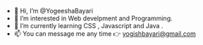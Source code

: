 - 👋 Hi, I’m @YogeeshaBayari
- 👀 I’m interested in Web develpment and Programming.
- 🌱 I’m currently learning CSS , Javascript and Java .
- 📫 You can message me any time 👉 yogishbayari@gmail.com

<!---
YogeeshaBayari/YogeeshaBayari is a ✨ special ✨ repository because its `README.md` (this file) appears on your GitHub profile.
You can click the Preview link to take a look at your changes.
--->
